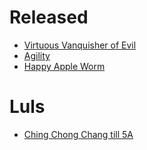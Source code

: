 
# Released

- [Virtuous Vanquisher of Evil](https://ironchestgames.itch.io/virtuous-vanquisher-of-evil)
- [Agility](https://ironchestgames.itch.io/pico-8-agility)
- [Happy Apple Worm](https://ironchestgames.itch.io/happy-apple-worm)

# Luls
- [Ching Chong Chang till 5A](https://ironchestgames.itch.io/happy-apple-worm)
